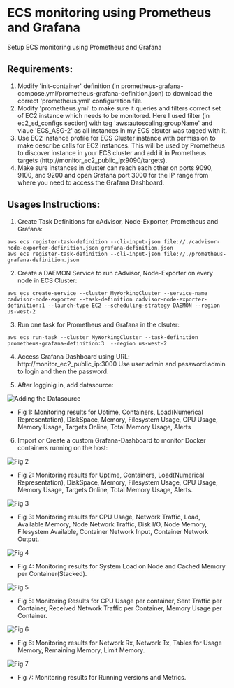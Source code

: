 # ECS monitoring using Prometheus and Grafana
Setup ECS monitoring using Prometheus and Grafana

## Requirements:

1. Modify 'init-container' definition (in prometheus-grafana-compose.yml/prometheus-grafana-definition.json) to download the correct 'prometheus.yml' configuration file.
2. Modify 'prometheus.yml' to make sure it queries and filters correct set of EC2 instance which needs to be monitored.
   Here I used filter (in ec2_sd_configs section) with tag 'aws:autoscaling:groupName' and vlaue 'ECS_ASG-2' as all instances in my ECS clsuter was tagged with it.
3. Use EC2 instance profile for ECS Cluster instance with permission to make describe calls for EC2 instances. This will be used by Prometheus to discover instance in your ECS cluster and add it in Prometheus targets (http://monitor_ec2_public_ip:9090/targets).
4. Make sure instances in cluster can reach each other on ports 9090, 9100, and 9200 and open Grafana port 3000 for the IP range from where you need to access the Grafana Dashboard.

## Usages Instructions:

1. Create Task Definitions for cAdvisor, Node-Exporter, Prometheus and Grafana:

```
aws ecs register-task-definition --cli-input-json file://./cadvisor-node-exporter-definition.json grafana-definition.json
aws ecs register-task-definition --cli-input-json file://./prometheus-grafana-definition.json
```
  
2. Create a DAEMON Service to run cAdvisor, Node-Exporter on every node in ECS Cluster:

```
aws ecs create-service --cluster MyWorkingCluster --service-name cadvisor-node-exporter --task-definition cadvisor-node-exporter-definition:1 --launch-type EC2 --scheduling-strategy DAEMON --region us-west-2
```

3. Run one task for Prometheus and Grafana in the clsuter:

```
aws ecs run-task --cluster MyWorkingCluster --task-definition prometheus-grafana-definition:3  --region us-west-2
```

4. Access Grafana Dashboard using URL: http://monitor_ec2_public_ip:3000
   Use user:admin and password:admin to login and then the password.

5. After logginig in, add datasource:

<img src="https://miro.medium.com/max/2732/0*I8R5h2bM0DpgaoVs" title="Adding the Datasource" alt="Adding the Datasource" />

* Fig 1: Monitoring results for Uptime, Containers, Load(Numerical Representation), DiskSpace, Memory, Filesystem Usage, CPU Usage, Memory Usage, Targets Online, Total Memory Usage, Alerts


6. Import or Create a custom Grafana-Dashboard to monitor Docker containers running on the host:

![Fig 2](https://miro.medium.com/max/2732/0*W0yXIT_P-1Gc_sY4)

* Fig 2: Monitoring results for Uptime, Containers, Load(Numerical Representation), DiskSpace, Memory, Filesystem Usage, CPU Usage, Memory Usage, Targets Online, Total Memory Usage, Alerts.

![Fig 3](https://miro.medium.com/max/2732/0*EO1JyVMHPkbFEYdk)

* Fig 3: Monitoring results for CPU Usage, Network Traffic, Load, Available Memory, Node Network Traffic, Disk I/O, Node Memory, Filesystem Available, Container Network Input, Container Network Output.

![Fig 4](https://miro.medium.com/max/2732/0*HeRmOCOHeHeJkkBB)

* Fig 4: Monitoring results for System Load on Node and Cached Memory per Container(Stacked).

![Fig 5](https://miro.medium.com/max/2732/0*Gmqz4PFyP5LjfRNn)

* Fig 5: Monitoring Results for CPU Usage per container, Sent Traffic per Container, Received Network Traffic per Container, Memory Usage per Container.

![Fig 6](https://miro.medium.com/max/2724/0*WjYd0f9n53689GUl)

* Fig 6: Monitoring results for Network Rx, Network Tx, Tables for Usage Memory, Remaining Memory, Limit Memory.

![Fig 7](https://miro.medium.com/max/2728/0*3jj0V42Ph67rZwFN)

* Fig 7: Monitoring results for Running versions and Metrics.

